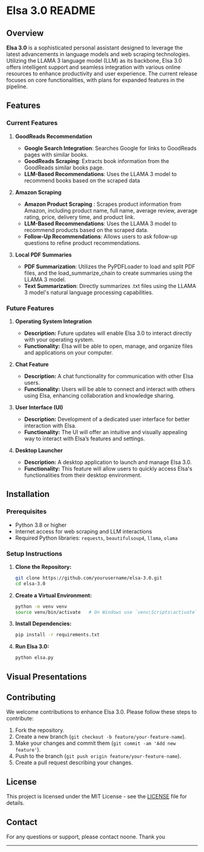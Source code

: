 
# Elsa 3.0 README

## Overview

**Elsa 3.0** is a sophisticated personal assistant designed to leverage the latest advancements in language models and web scraping technologies. Utilizing the LLAMA 3 language model (LLM) as its backbone, Elsa 3.0 offers intelligent support and seamless integration with various online resources to enhance productivity and user experience. The current release focuses on core functionalities, with plans for expanded features in the pipeline.

## Features

### Current Features

1. **GoodReads Recommendation**
   - **Google Search Integration**: Searches Google for links to GoodReads pages with similar books.
   - **GoodReads Scraping**: Extracts book information from the GoodReads similar books page.
   - **LLM-Based Recommendations**: Uses the LLAMA 3 model to recommend books based on the scraped data

2. **Amazon Scraping**
   - **Amazon Product Scraping** : Scrapes product information from Amazon, including product name, full name, average review, average rating, price, delivery time, and product link.
   - **LLM-Based Recommendations**: Uses the LLAMA 3 model to recommend products based on the scraped data.
   - **Follow-Up Recommendations**: Allows users to ask follow-up questions to refine product recommendations.

3. **Local PDF Summaries**
   - **PDF Summarization**: Utilizes the PyPDFLoader to load and split PDF files, and the load_summarize_chain to create summaries using the LLAMA 3 model.
   - **Text Summarization**: Directly summarizes .txt files using the LLAMA 3 model's natural language processing capabilities.

### Future Features

1. **Operating System Integration**
   - **Description:** Future updates will enable Elsa 3.0 to interact directly with your operating system.
   - **Functionality:** Elsa will be able to open, manage, and organize files and applications on your computer.

2. **Chat Feature**
   - **Description:** A chat functionality for communication with other Elsa users.
   - **Functionality:** Users will be able to connect and interact with others using Elsa, enhancing collaboration and knowledge sharing.

3. **User Interface (UI)**
   - **Description:** Development of a dedicated user interface for better interaction with Elsa.
   - **Functionality:** The UI will offer an intuitive and visually appealing way to interact with Elsa’s features and settings.

4. **Desktop Launcher**
   - **Description:** A desktop application to launch and manage Elsa 3.0.
   - **Functionality:** This feature will allow users to quickly access Elsa's functionalities from their desktop environment.

## Installation

### Prerequisites
- Python 3.8 or higher
- Internet access for web scraping and LLM interactions
- Required Python libraries: `requests`, `beautifulsoup4`, `llama`, `olama`

### Setup Instructions

1. **Clone the Repository:**
   ```bash
   git clone https://github.com/yourusername/elsa-3.0.git
   cd elsa-3.0
   ```

2. **Create a Virtual Environment:**
   ```bash
   python -m venv venv
   source venv/bin/activate   # On Windows use `venv\Scripts\activate`
   ```

3. **Install Dependencies:**
   ```bash
   pip install -r requirements.txt
   ```


4. **Run Elsa 3.0:**
   ```bash
   python elsa.py
   ```

## Visual Presentations



## Contributing

We welcome contributions to enhance Elsa 3.0. Please follow these steps to contribute:

1. Fork the repository.
2. Create a new branch (`git checkout -b feature/your-feature-name`).
3. Make your changes and commit them (`git commit -am 'Add new feature'`).
4. Push to the branch (`git push origin feature/your-feature-name`).
5. Create a pull request describing your changes.

## License

This project is licensed under the MIT License - see the [LICENSE](LICENSE) file for details.

## Contact

For any questions or support, please contact noone. Thank you

---
